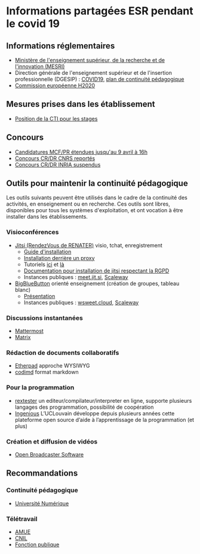 # Informations partagées ESR pendant le covid 19

## Informations réglementaires

+ [Ministère de l'enseignement supérieur, de la recherche et de l'innovation (MESRI)](https://www.enseignementsup-recherche.gouv.fr/cid149997/covid-19-informations-recommandations-ressources-accompagnement.html)
+ Direction générale de l'enseignement supérieur et de l'insertion professionnelle (DGESIP) : [COVID19](https://services.dgesip.fr/T712/covid_19), [plan de continuité pédagogique](https://services.dgesip.fr/fichiers/PlanContinuitePedagogiqueDGESIP_150420.pdf)
+ [Commission européenne H2020](https://ec.europa.eu/info/funding-tenders/opportunities/portal/screen/support/faq;type=1;categories=;programme=H2020;actions=;keyword=COVID-19%20outbreak)

## Mesures prises dans les établissement

+ [Position de la CTI pour les stages](https://www.cti-commission.fr/consequences-episode-coronavirus-2)

## Concours

+ [Candidatures MCF/PR étendues jusqu'au 9 avril à 16h](https://www.galaxie.enseignementsup-recherche.gouv.fr/ensup/candidats.html)
+ [Concours CR/DR CNRS reportés](http://www.cnrs.fr/fr/cnrsinfo/coronavirus-informations-aux-personnels)
+ [Concours CR/DR INRIA suspendus](https://www.inria.fr/fr/les-campagnes-et-concours-de-recrutements-scientifiques-sont-suspendus)

## Outils pour maintenir la continuité pédagogique

Les outils suivants peuvent être utilisés dans le cadre de la continuité des activités, en enseignement ou en recherche.
Ces outils sont libres, disponibles pour tous les systèmes d'exploitation, et ont vocation à être installer 
dans les établissements.

### Visioconférences

+ [Jitsi (RendezVous de RENATER)](http://jitsi.org) visio, tchat, enregistrement
    + [Guide d'installation](https://github.com/jitsi/jitsi-meet/blob/master/doc/quick-install.md)
    + [Installation derrière un proxy](https://debamax.com/blog/2020/03/18/installing-jitsi-behind-a-reverse-proxy/)
    + Tutoriels [ici](https://adn56.net/wiki/index.php?title=La_visio_conférence) et [là](https://cloud.yggz.org/index.php/s/QZc38o8bT2YCWm6#pdfviewer)
    + [Documentation pour installation de jitsi respectant la RGPD](https://gitlab.com/jitsi-club/jitsi-self-hosting)
    + Instances publiques : [meet.jit.si](https://meet.jit.si), [Scaleway](https://ensemble.scaleway.com)
+ [BigBlueButton](https://bigbluebutton.org) orienté enseignement (création de groupes, tableau blanc)
    + [Présentation](https://cousquer.github.io/BBB/#/)
    + Instances publiques : [wsweet.cloud](https://bbb.wsweet.cloud), [Scaleway](ensemble-bbb.scaleway.com)

### Discussions instantanées

+ [Mattermost](https://mattermost.com)
+ [Matrix](https://matrix.org)

### Rédaction de documents collaboratifs

+ [Etherpad](https://etherpad.org) approche WYSIWYG
+ [codimd](https://github.com/codimd/server) format markdown

### Pour la programmation

+ [rextester](https://rextester.com/) un
	editeur/compilateur/interpreter en ligne, supporte plusieurs
	langages des programmation, possibilité de coopération 
+ [Ingenious](https://inginious.org) L’UCLouvain développe depuis plusieurs années cette plateforme open source d’aide à l’apprentissage de la programmation (et plus)

### Création et diffusion de vidéos

+ [Open Broadcaster Software](https://obsproject.com)

## Recommandations

### Continuité pédagogique

- [Université Numérique](https://univ-numerique.fr/ressources/continuite-pedagogique/)

### Télétravail

- [AMUE](http://www.amue.fr/presentation/articles/article/teletravail-on-partage-les-bonnes-pratiques/)
- [CNIL](https://www.cnil.fr/fr/salaries-en-teletravail-quelles-sont-les-bonnes-pratiques-suivre)
- [Fonction publique](https://www.fonction-publique.gouv.fr/files/files/covid-19/visioconference-les-bons-usages-pour-bien-communiquer.pdf)
